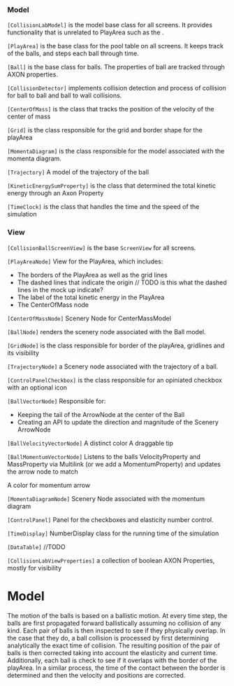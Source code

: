 ### Model

`[CollisionLabModel]` is the model base class for all screens. It
provides functionality that is unrelated to PlayArea such as the .

`[PlayArea]` is the base class for the pool table on all screens. It
keeps track of the balls, and steps each ball through time.

`[Ball]` is the base class for balls. The properties of ball are tracked
through AXON properties.

`[CollisionDetector]` implements collision detection and process of
collision for ball to ball and ball to wall collisions.

`[CenterOfMass]` is the class that tracks the position of the velocity
of the center of mass

`[Grid]` is the class responsible for the grid and border shape for the playArea

`[MomentaDiagram]` is the class responsible for the model associated
with the momenta diagram.

`[Trajectory]` A model of the trajectory of the ball

`[KineticEnergySumProperty]` is the class that determined the total kinetic energy through an Axon Property  

`[TimeClock]` is the class that handles the time and the speed of the simulation

### View

`[CollisionBallScreenView]` is the base `ScreenView` for all screens. 

`[PlayAreaNode]` View for the PlayArea, which includes:
 * The borders of the PlayArea as well as the grid lines
 * The dashed lines that indicate the origin // TODO is this what the dashed lines in the mock up indicate?
 * The label of the total kinetic energy in the PlayArea
 * The CenterOfMass node
 
`[CenterOfMassNode]` Scenery Node for CenterMassModel
  
`[BallNode]` renders the scenery node associated with the Ball model.

`[GridNode]` is the class responsible for border of the playArea, gridlines and its visibility 

`[TrajectoryNode]` a Scenery node associated with the trajectory of a
ball.

`[ControlPanelCheckbox]` is the class responsible for an opiniated checkbox with an optional icon 

`[BallVectorNode]` Responsible for:
* Keeping the tail of the ArrowNode at the center of the Ball
* Creating an API to update the direction and magnitude of the Scenery
  ArrowNode
 
`[BallVelocityVectorNode]` A distinct color A draggable tip

`[BallMomentumVectorNode]` Listens to the balls VelocityProperty and
MassProperty via Multilink (or we add a MomentumProperty) and updates
the arrow node to match

A color for momentum arrow
 
`[MomentaDiagramNode]` Scenery Node associated with the momentum diagram

`[ControlPanel]` Panel for the checkboxes and elasticity number control.

`[TimeDisplay]` NumberDisplay class for the running time of the simulation

`[DataTable]` //TODO

`[CollisionLabViewProperties]` a collection of boolean AXON Properties, mostly for visibility 

# Model

The motion of the balls is based on a ballistic motion. At every time step,
the balls are first propagated forward ballistically assuming no collision of any kind.
Each pair of balls is then inspected to see if they physically overlap.
In the case that they do, a ball collision is processed by first determining 
analytically the exact time of collision. The resulting position of the pair of balls
is then corrected taking into account the elasticity and current time.
Additionally, each ball is check to see if it overlaps with the border of the playArea.
In a similar process, the time of the contact between the border is determined
and then the velocity and positions are corrected.
